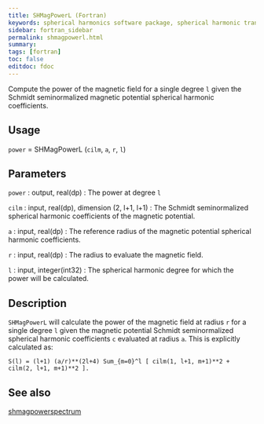 ```yaml
---
title: SHMagPowerL (Fortran)
keywords: spherical harmonics software package, spherical harmonic transform, legendre functions, multitaper spectral analysis, fortran, Python, gravity, magnetic field
sidebar: fortran_sidebar
permalink: shmagpowerl.html
summary:
tags: [fortran]
toc: false
editdoc: fdoc
---
```


Compute the power of the magnetic field for a single degree `l` given the Schmidt seminormalized magnetic potential spherical harmonic coefficients.

## Usage

`power` = SHMagPowerL (`cilm`, `a`, `r`, `l`)

## Parameters

`power` : output, real(dp)
:   The power at degree `l`

`cilm` : input, real(dp), dimension (2, l+1, l+1)
:   The Schmidt seminormalized spherical harmonic coefficients of the magnetic potential.

`a` : input, real(dp)
:   The reference radius of the magnetic potential spherical harmonic coefficients.

`r` : input, real(dp)
:   The radius to evaluate the magnetic field.

`l` : input, integer(int32)
:   The spherical harmonic degree for which the power will be calculated.

## Description

`SHMagPowerL` will calculate the power of the magnetic field at radius `r` for a single degree `l` given the magnetic potential Schmidt seminormalized spherical harmonic coefficients `c` evaluated at radius `a`. This is explicitly calculated as:

`S(l) = (l+1) (a/r)**(2l+4) Sum_{m=0}^l [ cilm(1, l+1, m+1)**2 + cilm(2, l+1, m+1)**2 ].`

## See also

[shmagpowerspectrum](shmagpowerspectrum.html)
